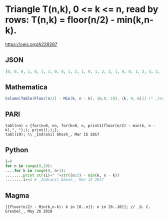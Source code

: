 # Triangle T\(n,k\), 0 <\= k <\= n, read by rows: T\(n,k\) \= floor\(n/2\) \- min\(k,n\-k\)\.
https://oeis.org/A239287
## JSON
```JSON
[0, 0, 0, 1, 0, 1, 1, 0, 0, 1, 2, 1, 0, 1, 2, 2, 1, 0, 0, 1, 2, 3, 2, 1, 0, 1, 2, 3, 3, 2, 1, 0, 0, 1, 2, 3, 4, 3, 2, 1, 0, 1, 2, 3, 4, 4, 3, 2, 1, 0, 0, 1, 2, 3, 4, 5, 4, 3, 2, 1, 0, 1, 2, 3, 4, 5, 5, 4, 3, 2, 1, 0, 0, 1, 2, 3, 4, 5, 6, 5, 4, 3, 2, 1, 0, 1, 2]
```
## Mathematica
```Mathematica
Column[Table[Floor[n/2] - Min[k, n - k], {n,0, 19}, {k, 0, n}]] (* _Indranil Ghosh_, Mar 15 2017 *)
```
## PARI
```PARI
tabl(nn) = {for(n=0, nn, for(k=0, n, print1(floor(n/2) - min(k, n - k),", ");); print(););};
tabl(19); \\ _Indranil Ghosh_, Mar 15 2017
```
## Python
```Python
i=0
for n in range(0,20):
....for k in range(0, n+1):
........print str(i)+" "+str((n/2) - min(k, n - k))
........i+=1 # _Indranil Ghosh_, Mar 15 2017
```
## Magma
```Magma
[[Floor(n/2) - Min(k,n-k): k in [0..n]]: n in [0..10]]; // _G. C. Greubel_, May 26 2018
```
